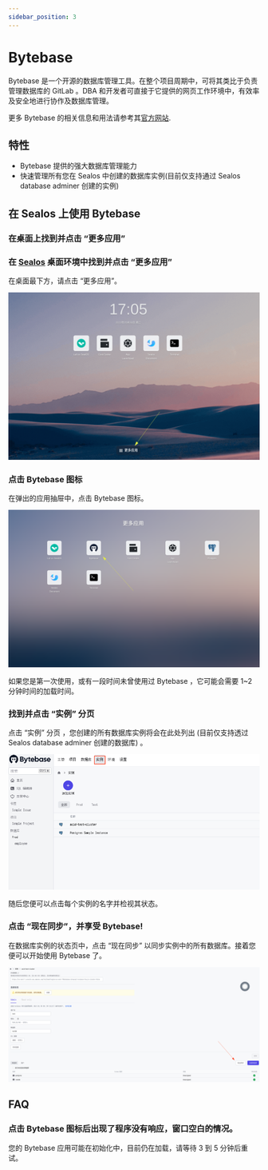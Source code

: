 ```yaml
---
sidebar_position: 3
---
```

# Bytebase

Bytebase 是一个开源的数据库管理工具。在整个项目周期中，可将其类比于负责管理数据库的 GitLab 。DBA 和开发者可直接于它提供的网页工作环境中，有效率及安全地进行协作及数据库管理。

更多 Bytebase 的相关信息和用法请参考其[官方网站](https://www.bytebase.com/docs/).

## 特性

* Bytebase 提供的强大数据库管理能力
* 快速管理所有您在 Sealos 中创建的数据库实例(目前仅支持通过 Sealos database adminer 创建的实例)

## 在 Sealos 上使用 Bytebase
### 在桌面上找到并点击 “更多应用”
### 在 [Sealos](https://cloud.sealos.io) 桌面环境中找到并点击 “更多应用”

在桌面最下方，请点击 “更多应用”。

![Navigate to 'more applications' on the Sealos desktop](./images/01_zh.png)
### 点击 Bytebase 图标

在弹出的应用抽屉中，点击 Bytebase 图标。

![Click on the Bytebase icon](./images/02_zh.png)

如果您是第一次使用，或有一段时间未曾使用过 Bytebase ，它可能会需要 1~2 分钟时间的加载时间。
### 找到并点击 “实例” 分页

点击 “实例” 分页 ，您创建的所有数据库实例将会在此处列出 (目前仅支持透过 Sealos database adminer 创建的数据库) 。

![Navigate and click the 'Instance' tab](./images/03_zh.png)

随后您便可以点击每个实例的名字并检视其状态。
### 点击 “现在同步”，并享受 Bytebase!

在数据库实例的状态页中，点击 “现在同步” 以同步实例中的所有数据库。接着您便可以开始使用 Bytebase 了。

![Click 'Sync Now' and viola!](./images/04_zh.png)
## FAQ
### 点击 Bytebase 图标后出现了程序没有响应，窗口空白的情况。

您的 Bytebase 应用可能在初始化中，目前仍在加载，请等待 3 到 5 分钟后重试。